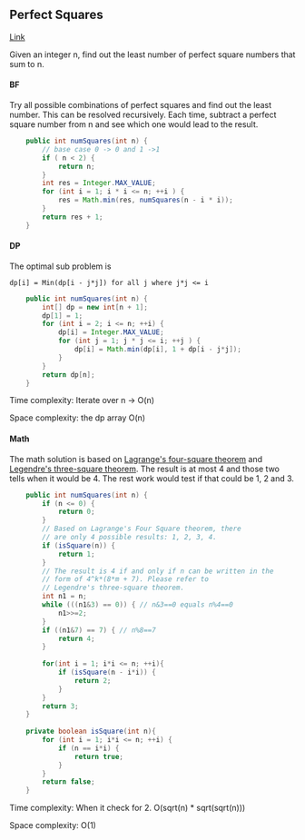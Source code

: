 ## Perfect Squares

[Link](https://leetcode.com/problems/perfect-squares/)

Given an integer n, find out the least number of perfect square numbers that sum to n.

#### BF

Try all possible combinations of perfect squares and find out the least number. This can be resolved recursively. Each time, subtract a perfect square number from n and see which one would lead to the result.

```java
    public int numSquares(int n) {
        // base case 0 -> 0 and 1 ->1
        if ( n < 2) {
            return n;
        }
        int res = Integer.MAX_VALUE;
        for (int i = 1; i * i <= n; ++i ) {
            res = Math.min(res, numSquares(n - i * i));
        }
        return res + 1;
    }
```

#### DP

The optimal sub problem is

```
dp[i] = Min(dp[i - j*j]) for all j where j*j <= i
```

 

```java
    public int numSquares(int n) {
        int[] dp = new int[n + 1];
        dp[1] = 1;
        for (int i = 2; i <= n; ++i) {
            dp[i] = Integer.MAX_VALUE;
            for (int j = 1; j * j <= i; ++j ) {
                dp[i] = Math.min(dp[i], 1 + dp[i - j*j]);
            }
        }
        return dp[n];
    }
```

Time complexity:  Iterate over n -> O(n)

Space complexity: the dp array O(n)

#### Math

The math solution is based on [Lagrange's four-square theorem](https://en.wikipedia.org/wiki/Lagrange's_four-square_theorem) and [Legendre's three-square theorem](https://en.wikipedia.org/wiki/Legendre's_three-square_theorem). The result is at most 4 and those two tells when it would be 4. The rest work would test if that could be 1,  2 and 3.

```java
    public int numSquares(int n) {
        if (n <= 0) {
            return 0;
        }
        // Based on Lagrange's Four Square theorem, there 
        // are only 4 possible results: 1, 2, 3, 4.
        if (isSquare(n)) {
            return 1;
        }
        // The result is 4 if and only if n can be written in the 
        // form of 4^k*(8*m + 7). Please refer to 
        // Legendre's three-square theorem.
        int n1 = n;
        while (((n1&3) == 0)) { // n&3==0 equals n%4==0
            n1>>=2;
        }
        if ((n1&7) == 7) { // n%8==7
            return 4;
        }
         
        for(int i = 1; i*i <= n; ++i){
            if (isSquare(n - i*i)) {
                return 2;  
            }
        }
        return 3;
    }
    
    private boolean isSquare(int n){
        for (int i = 1; i*i <= n; ++i) {
            if (n == i*i) {
                return true;  
            }
        }
        return false;
    }
```

Time complexity: When it check for 2. O(sqrt(n) * sqrt(sqrt(n)))

Space complexity: O(1)
